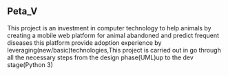 ## Peta_V
This project is an investment in computer technology to help animals by creating a mobile web platform for animal abandoned and predict frequent diseases this platform provide adoption experience by leveraging(new/basic)technologies,This project is carried out in go through all the necessary steps from the design phase(UML)up to the dev stage(Python 3)
